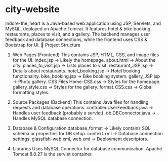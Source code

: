 # city-website
Indore-the_heart is a Java-based web application using JSP, Servlets, and MySQL, deployed on Apache Tomcat. It features hotel &amp; bike booking, restaurants, places to visit, and a gallery. The backend manages user feedback and database connections, while the frontend uses CSS &amp; Bootstrap for UI.
📂 Project Structure

1. Web Pages (Frontend)
This contains JSP, HTML, CSS, and image files for the UI.
index.jsp → Likely the homepage.
about.html → About the city.
places_to_visit.jsp → Lists places to visit.
restaurant_JSP.jsp → Details about restaurants.
hotel_booking.jsp → Hotel booking functionality.
bike_booking.jsp → Bike booking system.
gallery_JSP.jsp → Photo gallery.
CSS Files
Home-CSS.css → Styles for the homepage.
gallery_style.css → Styles for the gallery.
format_CSS.css → Global formatting styles.


2. Source Packages (Backend)
This contains Java files for handling requests and database operations.
controller.UserFeedback.java → Handles user feedback (probably a servlet).
db.DBConnector.java → Handles MySQL database connection.


3. Database & Configuration
database_format → Likely contains SQL schema or properties for DB setup.
context.xml → Database connection settings.
glassfish-web.xml, web.xml → Deployment descriptors.

5. Libraries
Uses MySQL Connector for database communication.
Apache Tomcat 8.0.27 is the servlet container.
